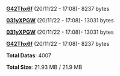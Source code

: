 [**G42Thx6f**](/data/G42Thx6f.txt) (20/11/22 - 17:08)- 8237 bytes

[**031yXPGW**](/data/031yXPGW.txt) (20/11/22 - 17:08)- 13031 bytes

[**031yXPGW**](/data/031yXPGW.txt) (20/11/22 - 17:08)- 13031 bytes

[**G42Thx6f**](/data/G42Thx6f.txt) (20/11/22 - 17:08)- 8237 bytes

**Total Datas**: 4007

**Total Size**: 21.93 MB / 21.9 MB